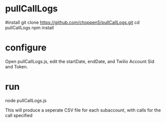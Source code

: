 # pullCallLogs

#install 
git clone https://github.com/choppen5/pullCallLogs.git
cd pullCallLogs
npm install 

# configure

Open pullCallLogs.js, edit the startDate, endDate, and Twilio Account Sid and Token.

# run

node pullCallLogs.js 

This will produce a seperate CSV file for each subaccount, with calls for the call specified
